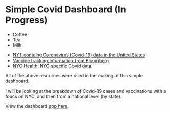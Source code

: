 # Simple Covid Dashboard (In Progress)

<ul>
  <li>Coffee</li>
  <li>Tea</li>
  <li>Milk</li>
</ul>

<ul>
  <li><a href="https://github.com/nytimes/covid-19-data" target="_blank">NYT containg Coronavirus (Covid-19) data in the United States</a></li>
  <li><a href="https://github.com/BloombergGraphics/covid-vaccine-tracker-data" target="_blank">Vaccine tracking information from Bloomberg </a></li>
  <li><a href="https://github.com/nychealth/coronavirus-data" target="_blank">NYC Health: NYC specific Covid data</a>.</li>
</ul>
<!-- For historical data (time series), I found Johns Hopkins University's ongoing <a href="https://github.com/BloombergGraphics/covid-vaccine-tracker-data" target="_blank">CSSE Covid-19 repo</a> especially useful.  -->

All of the above resources were used in the making of this simple dashboard.

I will be looking at the breakdown of Covid-19 cases and vaccinations with a foucs on NYC, and then from a national level (by state).

View the dashboard <a href="https://share.streamlit.io/xyjiang970/covid_dashboard/main" target="_blank">app here</a>.
